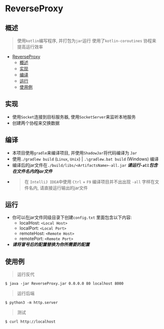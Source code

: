 # ReverseProxy

## 概述

> 使用`kotlin`编写程序, 并打包为`jar`运行
> 使用了`kotlin-coroutines` 协程来提高运行效率

<!-- TOC -->
* [ReverseProxy](#reverseproxy)
  * [概述](#概述)
  * [实现](#实现)
  * [编译](#编译)
  * [运行](#运行)
  * [使用例](#使用例)
<!-- TOC -->

## 实现

* 使用`Socket`连接到目标服务器, 使用`SocketServer`来监听本地服务
* 创建两个协程来交换数据

## 编译

* 本项目使用`gradle`来编译项目, 并使用`ShadowJar`将代码编译为 `Jar`
* 使用`./gradlew build` (`Linux`, `Unix`) | `.\gradlew.bat build` (Windows) 编译
* 编译后的jar文件在`./build/libs/<ArtifactsName>-all.jar` ***请运行`-all`包含在文件名内的jar文件***
* > 在 `IntelliJ IDEA`中使用 `Ctrl` + `F9` 编译项目并不出出现 `-all` 字样在文件名内, 请直接运行输出的jar文件

## 运行

* 你可以在jar文件同级目录下创建`config.txt` 里面包含以下内容:
    * localHost: `<Local Host>`
    * localPort: `<Local Port>`
    * remoteHost: `<Remote Host>`
    * remotePort: `<Remote Port>`
* ***请将冒号后的配置替换为你所需要的配置***

## 使用例

> 运行反代

```shell
$ java -jar ReverseProxy.jar 0.0.0.0 80 localhost 8000
```

> 运行后端

```shell
$ python3 -m http.server
```

> 测试

```shell
$ curl http://localhost
```

